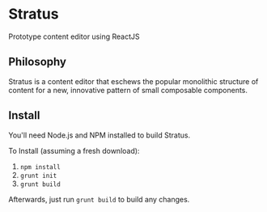 Stratus
=======

Prototype content editor using ReactJS

Philosophy
-------

Stratus is a content editor that eschews the popular monolithic structure of content for a new, innovative pattern of 
small composable components. 

Install
-------

You'll need Node.js and NPM installed to build Stratus.

To Install (assuming a fresh download):

1. `npm install`
2. `grunt init`
3. `grunt build`

Afterwards, just run `grunt build` to build any changes.